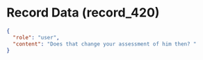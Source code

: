 # Record Data (record_420)

```json
{
  "role": "user",
  "content": "Does that change your assessment of him then? "
}
```
